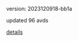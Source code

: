 version: 2023120918-bb1a

updated 96 avds

[details](https://github.com/0x74f917491bfa7ebfa379/ali_avd_db/blob/master/change_log/2023/12/09/18/bb1a.txt)